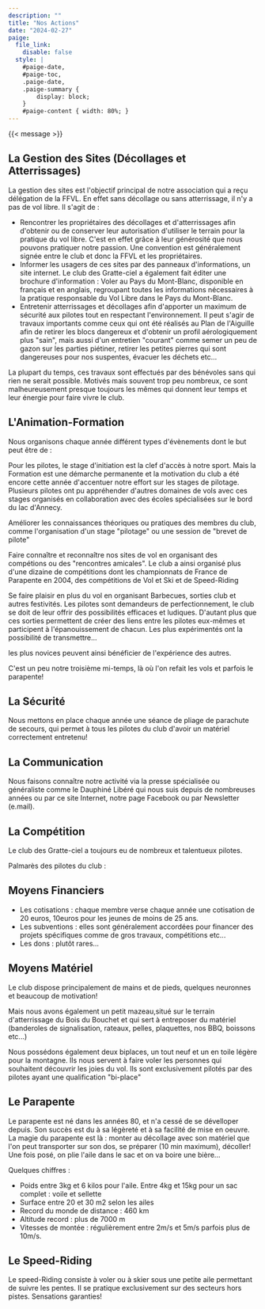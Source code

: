 ```yaml
---
description: ""
title: "Nos Actions"
date: "2024-02-27"
paige:
  file_link:
    disable: false
  style: |
    #paige-date,
    #paige-toc,
    .paige-date,
    .paige-summary {
        display: block;
    }
    #paige-content { width: 80%; }
---
```


{{< message >}}

## La Gestion des Sites (Décollages et Atterrissages)
La gestion des sites est l'objectif principal de notre association qui a reçu délégation de la FFVL. En effet sans décollage ou sans atterrissage, il n'y a pas de vol libre. Il s'agit de :

* Rencontrer les propriétaires des décollages et d'atterrissages afin d'obtenir ou de conserver leur autorisation d'utiliser le terrain pour la pratique du vol libre. C'est en effet grâce à leur générosité que nous pouvons pratiquer notre passion. Une convention est généralement signée entre le club et donc la FFVL et les propriétaires.
*  Informer les usagers de ces sites par des panneaux d'informations, un site internet. Le club des Gratte-ciel a également fait éditer une brochure d'information : Voler au Pays du Mont-Blanc, disponible en français et en anglais, regroupant toutes les informations nécessaires à la pratique responsable du Vol Libre dans le Pays du Mont-Blanc.
* Entretenir atterrissages et décollages afin d'apporter un maximum de sécurité aux pilotes tout en respectant l'environnement. Il peut s'agir de travaux importants comme ceux qui ont été réalisés au Plan de l'Aiguille afin de retirer les blocs dangereux et d'obtenir un profil aérologiquement plus "sain", mais aussi d'un entretien "courant" comme semer un peu de gazon sur les parties piétiner, retirer les petites pierres qui sont dangereuses pour nos suspentes, évacuer les déchets etc...

La plupart du temps, ces travaux sont effectués par des bénévoles sans qui rien ne serait possible. Motivés mais souvent trop peu nombreux, ce sont malheureusement presque toujours les mêmes qui donnent leur temps et leur énergie pour faire vivre le club.

## L'Animation-Formation
Nous organisons chaque année différent types d'évènements dont le but peut être de :

Pour les pilotes, le stage d'initiation est la clef d'accès à notre sport.
Mais la Formation est une démarche permanente et la motivation du club a été encore cette année d'accentuer notre effort sur les stages de pilotage. Plusieurs pilotes ont pu appréhender d'autres domaines de vols avec ces stages organisés en collaboration avec des écoles spécialisées sur le bord du  lac d'Annecy.
     
Améliorer les connaissances théoriques ou pratiques des membres du club, comme l'organisation d'un stage "pilotage" ou une session de "brevet de pilote"

Faire connaître et reconnaître nos sites de vol en organisant des compétions ou des "rencontres amicales". Le club a ainsi organisé plus d'une dizaine de compétitions dont les championnats de France de Parapente en 2004, des compétitions de Vol et Ski et de Speed-Riding

Se faire plaisir en plus du vol en organisant Barbecues, sorties club et autres festivités. Les pilotes sont demandeurs de perfectionnement, le club se doit de leur offrir des possibilités efficaces et ludiques. D'autant plus que ces sorties permettent de créer des liens entre les pilotes eux-mêmes et participent à l'épanouissement de chacun.
Les plus expérimentés ont la possibilité de transmettre...                                                         

les plus novices peuvent ainsi bénéficier de l'expérience des autres.                                

C'est un peu notre troisième mi-temps, là où l'on refait les vols et parfois le parapente!

## La Sécurité
Nous mettons en place chaque année une séance de pliage de parachute de secours, qui permet à tous les pilotes du club d'avoir un matériel correctement entretenu!

## La Communication
Nous faisons connaître notre activité via la presse spécialisée ou généraliste comme le Dauphiné Libéré qui nous suis depuis de nombreuses années ou par ce site Internet, notre page Facebook ou par Newsletter (e.mail).

## La Compétition
Le club des Gratte-ciel a toujours eu de nombreux et talentueux pilotes.

Palmarès des pilotes du club :

## Moyens Financiers
* Les cotisations : chaque membre verse chaque année une cotisation de 20 euros, 10euros pour les jeunes de moins de 25 ans.
* Les subventions : elles sont généralement accordées pour financer des projets spécifiques comme de gros travaux, compétitions etc...
* Les dons : plutôt rares...

## Moyens Matériel
Le club dispose principalement de mains et de pieds, quelques neuronnes et beaucoup de motivation!

Mais nous avons également un petit mazeau,situé sur le terrain d'atterrissage du Bois du Bouchet et qui sert à entreposer du matériel (banderoles de signalisation, rateaux, pelles, plaquettes, nos BBQ, boissons etc...)

Nous possédons également deux biplaces, un tout neuf et un en toile légère pour la montagne. Ils nous servent à faire voler les personnes qui souhaitent découvrir les joies du vol. Ils sont exclusivement pilotés par des pilotes ayant une qualification "bi-place"

## Le Parapente
Le parapente est né dans les années 80, et n'a cessé de se dévelloper depuis. Son succès est du à sa légèreté et à sa facilité de mise en oeuvre. La magie du parapente est là : monter au décollage avec son matériel que l'on peut transporter sur son dos, se préparer (10 min maximum), décoller! Une fois posé, on plie l'aile dans le sac et on va boire une bière...

Quelques chiffres :

* Poids entre 3kg et 6 kilos pour l'aile. Entre 4kg et 15kg pour un sac complet : voile et sellette
* Surface entre 20 et 30 m2 selon les ailes
* Record du monde de distance : 460 km
* Altitude record : plus de 7000 m
* Vitesses de montée : régulièrement entre 2m/s et 5m/s parfois plus de 10m/s.

## Le Speed-Riding
Le speed-Riding consiste à voler ou à skier sous une petite aile permettant de suivre les pentes. Il se pratique exclusivement sur des secteurs hors pistes. Sensations garanties!

